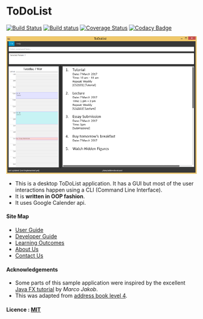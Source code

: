 # ToDoList

[![Build Status](https://travis-ci.org/CS2103JAN2017-T09-B1/main.svg?branch=master)](https://travis-ci.org/CS2103JAN2017-T09-B1/main)
[![Build status](https://ci.appveyor.com/api/projects/status/4gok4a0xjexjyd3r?svg=true)](https://ci.appveyor.com/project/chenpenghao/main-1gtnb)
[![Coverage Status](https://coveralls.io/repos/github/CS2103JAN2017-W10-B3/main/badge.svg?branch=master)](https://coveralls.io/github/CS2103JAN2017-W10-B3/main?branch=master)
[![Codacy Badge](https://api.codacy.com/project/badge/Grade/ab4a8f2708d143afa2833d1e32523465)](https://www.codacy.com/app/chenpenghao/main?utm_source=github.com&amp;utm_medium=referral&amp;utm_content=CS2103JAN2017-W10-B3/main&amp;utm_campaign=Badge_Grade)

<img src="docs/images/Ui.png" width="600"><br>

* This is a desktop ToDoList application. It has a GUI but most of the user interactions happen using
  a CLI (Command Line Interface).
* It is **written in OOP fashion**.
* It uses Google Calender api.


#### Site Map
* [User Guide](docs/UserGuide.md)
* [Developer Guide](docs/DeveloperGuide.md)
* [Learning Outcomes](docs/LearningOutcomes.md)
* [About Us](docs/AboutUs.md)
* [Contact Us](docs/ContactUs.md)


#### Acknowledgements

* Some parts of this sample application were inspired by the excellent
  [Java FX tutorial](http://code.makery.ch/library/javafx-8-tutorial/) by *Marco Jakob*.
* This was adapted from [address book level 4](https://github.com/nus-cs2103-AY1617S2/addressbook-level4).

#### Licence : [MIT](LICENSE)
